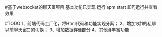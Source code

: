 #基于websocket的聊天室项目
基本功能已实现
运行 npm start 即可运行并查看效果

#TODO
1、前端代码工厂化，将Html代码和功能实现分离；
2、增加1对1的私聊以前聊天窗口的切换；
3、增加数据存储部分
4、其他待丰富功能